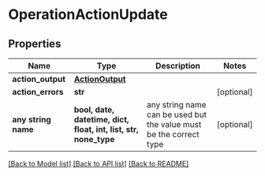 # OperationActionUpdate


## Properties
Name | Type | Description | Notes
------------ | ------------- | ------------- | -------------
**action_output** | [**ActionOutput**](ActionOutput.md) |  | 
**action_errors** | **str** |  | [optional] 
**any string name** | **bool, date, datetime, dict, float, int, list, str, none_type** | any string name can be used but the value must be the correct type | [optional]

[[Back to Model list]](../README.md#documentation-for-models) [[Back to API list]](../README.md#documentation-for-api-endpoints) [[Back to README]](../README.md)



